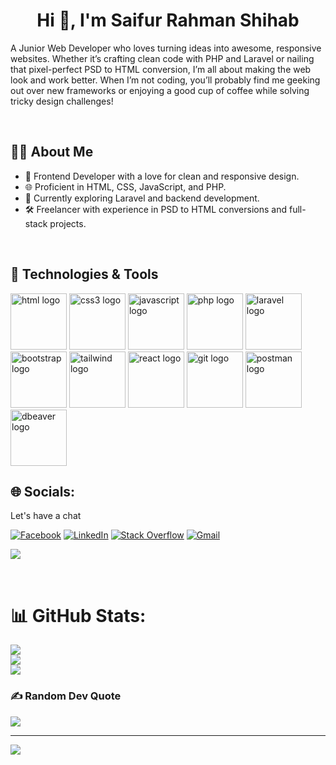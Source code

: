 <h1 style="text-align: center" >Hi 👋, I'm Saifur Rahman Shihab</h1>

A Junior Web Developer who loves turning ideas into awesome, responsive websites. Whether it’s crafting clean code with PHP and Laravel or nailing that pixel-perfect PSD to HTML conversion, I’m all about making the web look and work better. When I’m not coding, you’ll probably find me geeking out over new frameworks or enjoying a good cup of coffee while solving tricky design challenges!

<br/>

## 🧑‍💻 About Me
- 🎨 Frontend Developer with a love for clean and responsive design.
- 🌐 Proficient in HTML, CSS, JavaScript, and PHP.
- 🚀 Currently exploring Laravel and backend development.
- 🛠️ Freelancer with experience in PSD to HTML conversions and full-stack projects.

<br/>

## 🔧 Technologies & Tools

<img src="https://cdn.jsdelivr.net/gh/devicons/devicon@latest/icons/html5/html5-original.svg" width="90" height="90" alt="html logo" />
<img src="https://cdn.jsdelivr.net/gh/devicons/devicon@latest/icons/css3/css3-original.svg" width="90" height="90" alt="css3 logo" />
<img src="https://cdn.jsdelivr.net/gh/devicons/devicon@latest/icons/javascript/javascript-original.svg" width="90" height="90" alt="javascript  logo"/>
<img src="https://cdn.jsdelivr.net/gh/devicons/devicon@latest/icons/php/php-original.svg" width="90" height="90" alt="php logo"/>

<img src="https://cdn.jsdelivr.net/gh/devicons/devicon@latest/icons/laravel/laravel-original-wordmark.svg" width="90" height="90" alt="laravel logo"/>
<img src="https://cdn.jsdelivr.net/gh/devicons/devicon@latest/icons/bootstrap/bootstrap-original.svg" width="90" height="90" alt="bootstrap logo"/>
<img src="https://cdn.jsdelivr.net/gh/devicons/devicon@latest/icons/tailwindcss/tailwindcss-original-wordmark.svg" width="90" height="90" alt="tailwind logo"/>
<img src="https://cdn.jsdelivr.net/gh/devicons/devicon@latest/icons/react/react-original.svg" width="90" height="90" alt="react logo"/>

<img src="https://cdn.jsdelivr.net/gh/devicons/devicon@latest/icons/git/git-original.svg" width="90" height="90" alt="git logo"/>
<img src="https://cdn.jsdelivr.net/gh/devicons/devicon@latest/icons/postman/postman-original.svg" width="90" height="90" alt="postman logo"/>
<img src="https://cdn.jsdelivr.net/gh/devicons/devicon@latest/icons/dbeaver/dbeaver-original.svg" width="90" height="90" alt="dbeaver logo"/>

<br/>

## 🌐 Socials:
Let's have a chat

[![Facebook](https://img.shields.io/badge/Facebook-%231877F2.svg?logo=Facebook&logoColor=white)](https://www.facebook.com/saifurrahman.shihab.5/) 
[![LinkedIn](https://img.shields.io/badge/LinkedIn-%230077B5.svg?logo=linkedin&logoColor=white)](https://www.linkedin.com/in/saifur-rahman-shihab/) 
[![Stack Overflow](https://img.shields.io/badge/-Stackoverflow-FE7A16?logo=stack-overflow&logoColor=white)](https://stackoverflow.com/users/https://stackoverflow.com/users/20112880/saifur) 
[![Gmail](https://img.shields.io/badge/-Gmail-FFF?logo=gmail&logoColor=red)](mailto:rahmansaifur223@gmail.com)

![](https://komarev.com/ghpvc/?username=thecodemaster12&color=000000)


<br/>

<!-- Github Status -->
# 📊 GitHub Stats:
![](https://github-readme-stats.vercel.app/api?username=thecodemaster12&theme=dark&hide_border=false&include_all_commits=true&count_private=false)<br/>
![](https://github-readme-streak-stats.herokuapp.com/?user=thecodemaster12&theme=dark&hide_border=false)<br/>
![](https://github-readme-stats.vercel.app/api/top-langs/?username=thecodemaster12&theme=dark&hide_border=false&include_all_commits=true&count_private=false&layout=compact)

<!-- Random Quote -->

### ✍️ Random Dev Quote
![](https://quotes-github-readme.vercel.app/api?type=horizontal&theme=radical)


<!-- Profile Views -->
---
[![](https://visitcount.itsvg.in/api?id=Saifur12&label=Profile%20Views&icon=5&pretty=true)](https://visitcount.itsvg.in)
  